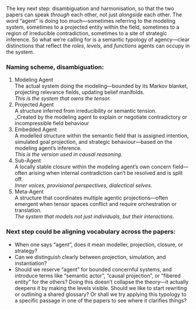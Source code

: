 The key next step: disambiguation and harmonisation, so that the two papers can speak _through_ each other, not just _alongside_ each other.
The word “agent” is doing too much—sometimes referring to the modeling system, sometimes to a projected entity within the field, sometimes to a region of irreducible contradiction, sometimes to a site of strategic inference.
So what we’re calling for is a semantic typology of agency—clear distinctions that reflect the _roles_, _levels_, and _functions_ agents can occupy in the system.
### Naming scheme, disambiguation:
1. Modeling Agent  
    The actual system doing the modeling—bounded by its Markov blanket, projecting relevance fields, updating belief manifolds.  
    _This is the system that owns the tensor._
2. Projected Agent  
    A structure inferred from irreducibility or semantic tension.  
    _Created by the modeling agent to explain or negotiate contradictory or incompressible field behaviour
3. Embedded Agent  
    A modelled structure within the semantic field that is assigned intention, simulated goal projection, and strategic behaviour—based on the modeling agent’s inference.  
    _This is the version used in causal reasoning._
4. Sub-Agent  
    A locally stable closure within the modeling agent’s own concern field—often arising when internal contradiction can’t be resolved and is split off.  
    _Inner voices, provisional perspectives, dialectical selves._
5. Meta-Agent  
    A structure that coordinates multiple agentic projections—often emergent when tensor spaces conflict and require orchestration or translation.  
    _The system that models not just individuals, but their interactions._
### Next step could be aligning vocabulary across the papers:
- When one says “agent”, does it mean modeller, projection, closure, or strategy?
- Can we distinguish clearly between projection, simulation, and instantiation?
- Should we reserve “agent” for bounded concernful systems, and introduce terms like “semantic actor”, “causal projection”, or “fibered entity” for the others?
Doing this doesn’t collapse the theory—it actually deepens it by making the levels visible.
Should we like to start rewriting or outlining a shared glossary? Or shall we try applying this typology to a specific passage in one of the papers to see where it clarifies things?